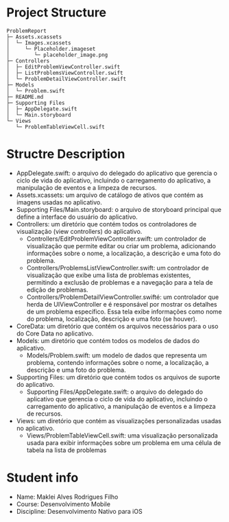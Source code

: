# Project Structure
```
ProblemReport
├─ Assets.xcassets
│  └─ Images.xcassets
│     └─ Placeholder.imageset
│        └─ placeholder_image.png
├─ Controllers
│  ├─ EditProblemViewController.swift
│  ├─ ListProblemsViewController.swift
│  └─ ProblemDetailViewController.swift
├─ Models
│  └─ Problem.swift
├─ README.md
├─ Supporting Files
│  ├─ AppDelegate.swift
│  └─ Main.storyboard
└─ Views
   └─ ProblemTableViewCell.swift

```


# Structre Description
- AppDelegate.swift: o arquivo do delegado do aplicativo que gerencia o ciclo de vida do aplicativo, incluindo o carregamento do aplicativo, a manipulação de eventos e a limpeza de recursos.
- Assets.xcassets: um arquivo de catálogo de ativos que contém as imagens usadas no aplicativo.
- Supporting Files/Main.storyboard: o arquivo de storyboard principal que define a interface do usuário do aplicativo.
- Controllers: um diretório que contém todos os controladores de visualização (view controllers) do aplicativo.
    - Controllers/EditProblemViewController.swift: um controlador de visualização que permite editar ou criar um problema, adicionando informações sobre o nome, a localização, a descrição e uma foto do problema.
    - Controllers/ProblemsListViewController.swift: um controlador de visualização que exibe uma lista de problemas existentes, permitindo a exclusão de problemas e a navegação para a tela de edição de problemas.
    - Controllers/ProblemDetailViewController.swifté:  um controlador que herda de UIViewController e é responsável por mostrar os detalhes de um problema específico. Essa tela exibe informações como nome do problema, localização, descrição e uma foto (se houver).
- CoreData: um diretório que contém os arquivos necessários para o uso do Core Data no aplicativo.
- Models: um diretório que contém todos os modelos de dados do aplicativo.
    - Models/Problem.swift: um modelo de dados que representa um problema, contendo informações sobre o nome, a localização, a descrição e uma foto do problema.
- Supporting Files: um diretório que contém todos os arquivos de suporte do aplicativo.
    - Supporting Files/AppDelegate.swift: o arquivo do delegado do aplicativo que gerencia o ciclo de vida do aplicativo, incluindo o carregamento do aplicativo, a manipulação de eventos e a limpeza de recursos.
- Views: um diretório que contém as visualizações personalizadas usadas no aplicativo.
    - Views/ProblemTableViewCell.swift: uma visualização personalizada usada para exibir informações sobre um problema em uma célula de tabela na lista de problemas

# Student info
- Name: Maklei Alves Rodrigues Filho
- Course: Desenvolvimento Mobile
- Discipline: Desenvolvimento Nativo para iOS
